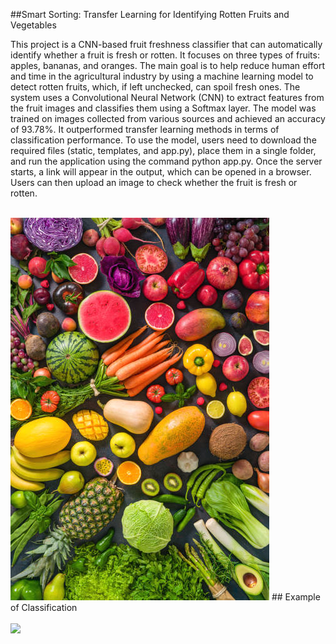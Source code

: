 ##Smart Sorting: Transfer Learning for Identifying Rotten Fruits and Vegetables
 <p>  
This project is a CNN-based fruit freshness classifier that can automatically identify whether a fruit is fresh or rotten. It focuses on three types of fruits: apples, bananas, and oranges. The main goal is to help reduce human effort and time in the agricultural industry by using a machine learning model to detect rotten fruits, which, if left unchecked, can spoil fresh ones. The system uses a Convolutional Neural Network (CNN) to extract features from the fruit images and classifies them using a Softmax layer. The model was trained on images collected from various sources and achieved an accuracy of 93.78%. It outperformed transfer learning methods in terms of classification performance. To use the model, users need to download the required files (static, templates, and app.py), place them in a single folder, and run the application using the command python app.py. Once the server starts, a link will appear in the output, which can be opened in a browser. Users can then upload an image to check whether the fruit is fresh or rotten.
 </p>
 <br>
 <img src="media/fruit-vegetables.png">
## Example of Classification
<br>
<br>
<img src="media/classifiergif.gif">
